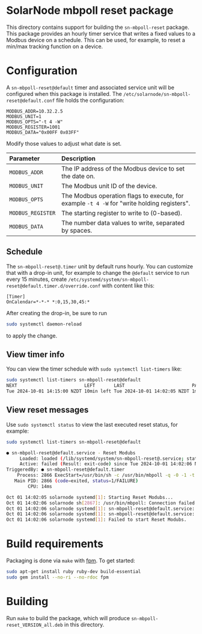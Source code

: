 # SolarNode mbpoll reset package

This directory contains support for building the `sn-mbpoll-reset` package. This package
provides an hourly timer service that writes a fixed values to a Modbus device on a schedule.
This can be used, for example, to reset a min/max tracking function on a device.

# Configuration

A `sn-mbpoll-reset@default` timer and associated service unit will be configured when this
package is installed. The `/etc/solarnode/sn-mbpoll-reset@default.conf` file holds
the configuration:

```
MODBUS_ADDR=10.32.2.5
MODBUS_UNIT=1
MODBUS_OPTS="-t 4 -W"
MODBUS_REGISTER=1001
MODBUS_DATA="0x00FF 0x03FF"
```
Modify those values to adjust what date is set.

| Parameter | Description |
|:----------|:------------|
| `MODBUS_ADDR` | The IP address of the Modbus device to set the date on. |
| `MODBUS_UNIT` | The Modbus unit ID of the device. |
| `MODBUS_OPTS` | The Modbus operation flags to execute, for example `-t 4 -W` for "write holding registers". |
| `MODBUS_REGISTER` | The starting register to write to (0-based). |
| `MODBUS_DATA` | The number data values to write, separated by spaces. |

## Schedule

The `sn-mbpoll-reset@.timer` unit by default runs hourly. You can customize that with a drop-in
unit, for example to change the `@default` service to run every 15 minutes, create
`/etc/systemd/system/sn-mbpoll-reset@default.timer.d/override.conf` with content like this:

```
[Timer]
OnCalendar=*-*-* *:0,15,30,45:*
```

After creating the drop-in, be sure to run

```sh
sudo systemctl daemon-reload
```

to apply the change.

## View timer info

You can view the timer schedule with `sudo systemctl list-timers` like:

```sh
sudo systemctl list-timers sn-mbpoll-reset@default
NEXT                         LEFT       LAST                         PASSED       UNIT                          ACTIVATES
Tue 2024-10-01 14:15:00 NZDT 10min left Tue 2024-10-01 14:02:05 NZDT 1min 57s ago sn-mbpoll-reset@default.timer sn-mbpoll-reset@default.service
```

## View reset messages

Use `sudo systemctl status` to view the last executed reset status, for example:

```sh
sudo systemctl list-timers sn-mbpoll-reset@default

● sn-mbpoll-reset@default.service - Reset Modubs
     Loaded: loaded (/lib/systemd/system/sn-mbpoll-reset@.service; static)
     Active: failed (Result: exit-code) since Tue 2024-10-01 14:02:06 NZDT; 3min 29s ago
TriggeredBy: ● sn-mbpoll-reset@default.timer
    Process: 2866 ExecStart=/usr/bin/sh -c /usr/bin/mbpoll -q -0 -1 -t 4:hex -a ${MODBUS_UNIT} -r ${MODBUS_REGISTER} ${MODBUS_ADDR} ${MODBUS_DATA} (code=exited, status=1/FAILUR>
   Main PID: 2866 (code=exited, status=1/FAILURE)
        CPU: 14ms

Oct 01 14:02:05 solarnode systemd[1]: Starting Reset Modubs...
Oct 01 14:02:06 solarnode sh[2867]: /usr/bin/mbpoll: Connection failed: Operation now in progress.
Oct 01 14:02:06 solarnode systemd[1]: sn-mbpoll-reset@default.service: Main process exited, code=exited, status=1/FAILURE
Oct 01 14:02:06 solarnode systemd[1]: sn-mbpoll-reset@default.service: Failed with result 'exit-code'.
Oct 01 14:02:06 solarnode systemd[1]: Failed to start Reset Modubs.
```

# Build requirements

Packaging is done via `make` with [fpm][fpm]. To get started:

```sh
sudo apt-get install ruby ruby-dev build-essential
sudo gem install --no-ri --no-rdoc fpm
```

# Building

Run `make` to build the package, which will produce `sn-mbpoll-reset_VERSION_all.deb` in
this directory.

[fpm]: https://github.com/jordansissel/fpm
